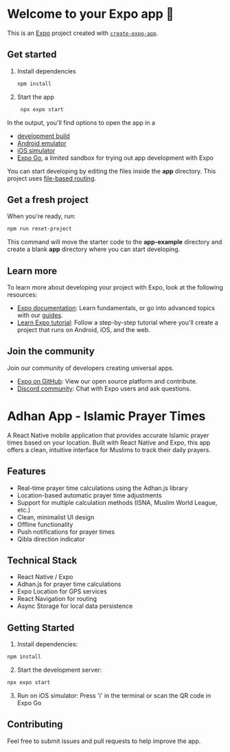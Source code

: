 # Welcome to your Expo app 👋

This is an [Expo](https://expo.dev) project created with [`create-expo-app`](https://www.npmjs.com/package/create-expo-app).

## Get started

1. Install dependencies

   ```bash
   npm install
   ```

2. Start the app

   ```bash
    npx expo start
   ```

In the output, you'll find options to open the app in a

- [development build](https://docs.expo.dev/develop/development-builds/introduction/)
- [Android emulator](https://docs.expo.dev/workflow/android-studio-emulator/)
- [iOS simulator](https://docs.expo.dev/workflow/ios-simulator/)
- [Expo Go](https://expo.dev/go), a limited sandbox for trying out app development with Expo

You can start developing by editing the files inside the **app** directory. This project uses [file-based routing](https://docs.expo.dev/router/introduction).

## Get a fresh project

When you're ready, run:

```bash
npm run reset-project
```

This command will move the starter code to the **app-example** directory and create a blank **app** directory where you can start developing.

## Learn more

To learn more about developing your project with Expo, look at the following resources:

- [Expo documentation](https://docs.expo.dev/): Learn fundamentals, or go into advanced topics with our [guides](https://docs.expo.dev/guides).
- [Learn Expo tutorial](https://docs.expo.dev/tutorial/introduction/): Follow a step-by-step tutorial where you'll create a project that runs on Android, iOS, and the web.

## Join the community

Join our community of developers creating universal apps.

- [Expo on GitHub](https://github.com/expo/expo): View our open source platform and contribute.
- [Discord community](https://chat.expo.dev): Chat with Expo users and ask questions.

# Adhan App - Islamic Prayer Times

A React Native mobile application that provides accurate Islamic prayer times based on your location. Built with React Native and Expo, this app offers a clean, intuitive interface for Muslims to track their daily prayers.

## Features

- Real-time prayer time calculations using the Adhan.js library
- Location-based automatic prayer time adjustments
- Support for multiple calculation methods (ISNA, Muslim World League, etc.)
- Clean, minimalist UI design
- Offline functionality
- Push notifications for prayer times
- Qibla direction indicator

## Technical Stack

- React Native / Expo
- Adhan.js for prayer time calculations
- Expo Location for GPS services
- React Navigation for routing
- Async Storage for local data persistence

## Getting Started

1. Install dependencies:
```bash
npm install
```

2. Start the development server:
```bash
npx expo start
```

3. Run on iOS simulator:
Press 'i' in the terminal or scan the QR code in Expo Go

## Contributing

Feel free to submit issues and pull requests to help improve the app.